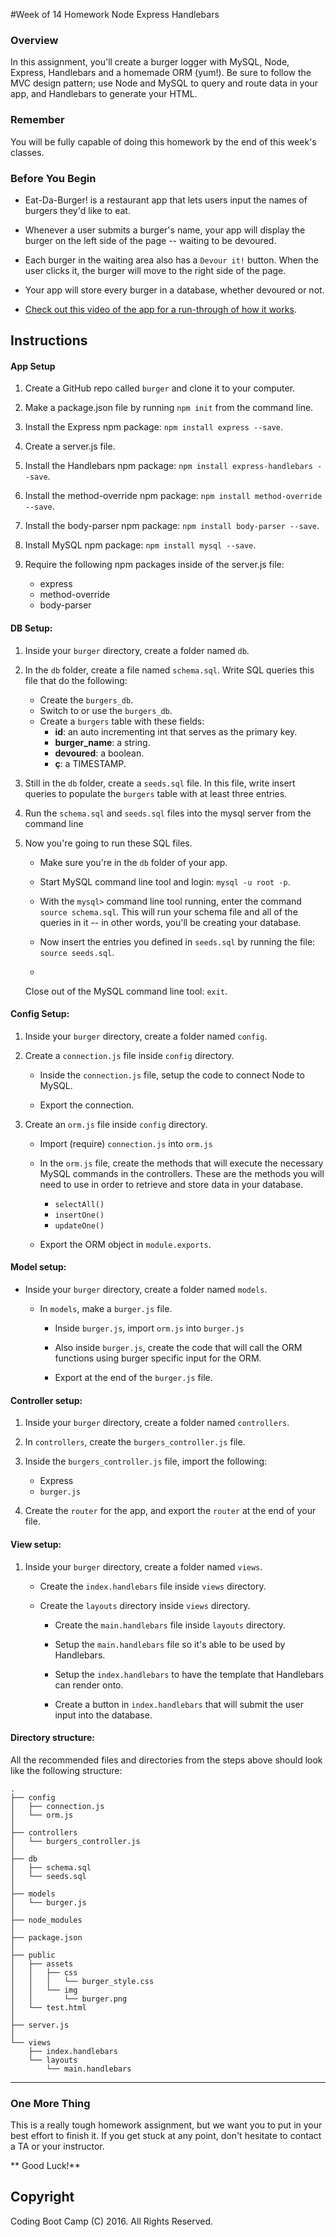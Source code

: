 #Week of 14 Homework Node Express Handlebars

### Overview

In this assignment, you'll create a burger logger with MySQL, Node, Express, Handlebars and a homemade ORM (yum!). Be sure to follow the MVC design pattern; use Node and MySQL to query and route data in your app, and Handlebars to generate your HTML.

### Remember

You will be fully capable of doing this homework by the end of this week's classes.

### Before You Begin

* Eat-Da-Burger! is a restaurant app that lets users input the names of burgers they'd like to eat.

* Whenever a user submits a burger's name, your app will display the burger on the left side of the page -- waiting to be devoured.

* Each burger in the waiting area also has a `Devour it!` button. When the user clicks it, the burger will move to the right side of the page.

* Your app will store every burger in a database, whether devoured or not.

* [Check out this video of the app for a run-through of how it works](burger_demo.mp4).

## Instructions

#### App Setup

1. Create a GitHub repo called `burger` and clone it to your computer.

2. Make a package.json file by running `npm init` from the command line.

3. Install the Express npm package: `npm install express --save`.

4. Create a server.js file.

5. Install the Handlebars npm package: `npm install express-handlebars --save`.

6. Install the method-override npm package: `npm install method-override --save`.

7. Install the body-parser npm package: `npm install body-parser --save`.

8. Install MySQL npm package: `npm install mysql --save`.

10. Require the following npm packages inside of the server.js file:
	* express
	* method-override
	* body-parser

#### DB Setup:

1. Inside your `burger` directory, create a folder named `db`.

2. In the `db` folder, create a file named `schema.sql`. Write SQL queries this file that do the following:
	* Create the `burgers_db`.
	* Switch to or use the `burgers_db`.
	* Create a `burgers` table with these fields:
		* **id**: an auto incrementing int that serves as the primary key.
		* **burger_name**: a string.
		* **devoured**: a boolean.
		* **ç**: a TIMESTAMP.

4. Still in the `db` folder, create a `seeds.sql` file. In this file, write insert queries to populate the `burgers` table with at least three entries.

7. Run the `schema.sql` and `seeds.sql` files into the mysql server from the command line

8. Now you're going to run these SQL files. 
	* Make sure you're in the `db` folder of your app.

	* Start MySQL command line tool and login: `mysql -u root -p`.

	* With the `mysql>` command line tool running, enter the command `source schema.sql`. This will run your schema file and all of the queries in it -- in other words, you'll be creating your database.

	* Now insert the entries you defined in `seeds.sql` by running the file: `source seeds.sql`.

	*
	 Close out of the MySQL command line tool: `exit`.

#### Config Setup:

1. Inside your `burger` directory, create a folder named `config`.

2. Create a `connection.js` file inside `config` directory.

	* Inside the `connection.js` file, setup the code to connect Node to MySQL.

	* Export the connection.

3. Create an `orm.js` file inside `config` directory.

	* Import (require) `connection.js` into `orm.js`

	* In the `orm.js` file, create the methods that will execute the necessary MySQL commands in the controllers. These are the methods you will need to use in order to retrieve and store data in your database.
		* `selectAll()` 
		* `insertOne()` 
		* `updateOne()` 

	* Export the ORM object in `module.exports`.

#### Model setup:

* Inside your `burger` directory, create a folder named `models`.

	* In `models`, make a `burger.js` file.

		* Inside `burger.js`, import `orm.js` into `burger.js`

		* Also inside `burger.js`, create the code that will call the ORM functions using burger specific input for the ORM.

		* Export at the end of the `burger.js` file.

#### Controller setup:

1. Inside your `burger` directory, create a folder named `controllers`.

2. In `controllers`, create the `burgers_controller.js` file.

3. Inside the `burgers_controller.js` file, import the following:
	* Express
	* `burger.js`

4. Create the `router` for the app, and export the `router` at the end of your file.

#### View setup:

1. Inside your `burger` directory, create a folder named `views`.

	* Create the `index.handlebars` file inside `views` directory.

	* Create the `layouts` directory inside `views` directory.

		* Create the `main.handlebars` file inside `layouts` directory.

		* Setup the `main.handlebars` file so it's able to be used by Handlebars.

		* Setup the `index.handlebars` to have the template that Handlebars can render onto.

		* Create a button in `index.handlebars` that will submit the user input into the database.

#### Directory structure:
All the recommended files and directories from the steps above should look like the following structure:
```
.
├── config
│   ├── connection.js
│   └── orm.js
│ 
├── controllers
│   └── burgers_controller.js
│
├── db
│   ├── schema.sql
│   └── seeds.sql
│
├── models
│   └── burger.js
│ 
├── node_modules
│ 
├── package.json
│
├── public
│   ├── assets
│   │   ├── css
│   │   │   └── burger_style.css
│   │   └── img
│   │       └── burger.png
│   └── test.html
│
├── server.js
│
└── views
    ├── index.handlebars
    └── layouts
        └── main.handlebars
```

-------
### One More Thing
This is a really tough homework assignment, but we want you to put in your best effort to finish it. If you get stuck at any point, don't hesitate to contact a TA or your instructor.

** Good Luck!**

## Copyright
Coding Boot Camp (C) 2016. All Rights Reserved.